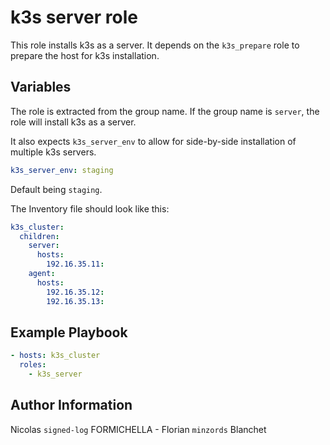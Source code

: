 # k3s server role

This role installs k3s as a server. It depends on the `k3s_prepare` role to prepare the host for k3s installation.

## Variables

The role is extracted from the group name. If the group name is `server`, the role will install k3s as a server.

It also expects `k3s_server_env` to allow for side-by-side installation of multiple k3s servers.

```yaml
k3s_server_env: staging
```

Default being `staging`.

The Inventory file should look like this:

```yaml
k3s_cluster:
  children:
    server:
      hosts:
        192.16.35.11:
    agent:
      hosts:
        192.16.35.12:
        192.16.35.13:
```

## Example Playbook

```yaml
- hosts: k3s_cluster
  roles:
    - k3s_server
```

## Author Information

Nicolas `signed-log` FORMICHELLA - Florian `minzords` Blanchet